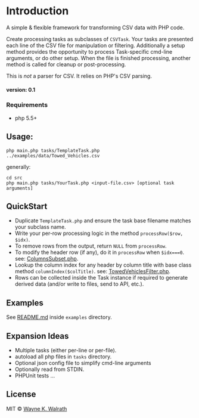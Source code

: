 # Introduction

  A simple & flexible framework for transforming CSV data with PHP code.

  Create processing tasks as subclasses of `CSVTask`.  Your tasks are presented each line of the CSV file for manipulation or filtering. Additionally a setup method provides the opportunity to process Task-specific cmd-line arguments, or do other setup. When the file is finished processing, another method is called for cleanup or post-processing.

  This is _not_ a parser for CSV. It relies on PHP's CSV parsing.

#### version: 0.1



### Requirements

  * php 5.5+



## Usage:

`php main.php tasks/TemplateTask.php ../examples/data/Towed_Vehicles.csv`

generally:

```
cd src
php main.php tasks/YourTask.php <input-file.csv> [optional task arguments]
```


## QuickStart

- Duplicate `TemplateTask.php` and ensure the task base filename matches your subclass name.
- Write your per-row processing logic in the method `processRow($row, $idx)`.
- To remove rows from the output, return `NULL` from `processRow`.
- To modify the header row (if any), do it in `processRow` when `$idx===0`. see: [ColumnsSubset.php](examples/tasks/ColumnsSubset.php).
- Lookup the column index for any header by column title with base class method `columnIndex($colTitle)`. see: [TowedVehiclesFilter.php](examples/tasks/TowedVehiclesFilter.php).
- Rows can be collected inside the Task instance if required to generate derived data (and/or write to files, send to API, etc.).


## Examples

  See [README.md](examples/README.md) inside `examples` directory.



## Expansion Ideas

  - Multiple tasks (either per-line or per-file).
  - autoload all php files in `tasks` directory.
  - Optional json config file to simplify cmd-line arguments
  - Optionally read from STDIN.
  - PHPUnit tests ...



## License

MIT &copy; [Wayne K. Walrath](http://wkw.github.io/)
